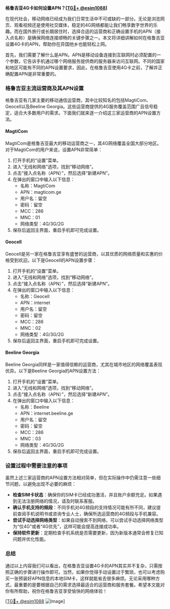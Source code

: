 **格鲁吉亚4G卡如何设置APN？[[TG💪+ @esim1088](https://t.me/s/esim1088)]**

在现代社会，移动网络已经成为我们日常生活中不可或缺的一部分。无论是浏览网页、观看视频还是使用社交媒体，稳定的4G网络都能让我们畅享数字世界的乐趣。而在国外旅行或长期居住时，选择合适的运营商和正确设置手机的APN（接入点名称）是确保网络连接顺畅的关键步骤之一。本文将详细讲解如何在格鲁吉亚设置4G卡的APN，帮助你在异国他乡也能轻松上网。

首先，我们需要了解什么是APN。APN是移动设备连接到互联网时必须配置的一个参数，它告诉手机通过哪个网络服务提供商的服务器来访问互联网。不同的国家和地区可能有不同的APN设置要求，因此，在格鲁吉亚使用4G卡之前，了解并正确配置APN是非常重要的。

### 格鲁吉亚主流运营商及其APN设置

格鲁吉亚有几家主要的移动通信运营商，其中比较知名的包括MagtiCom、Geocell以及Beeline Georgia。这些运营商提供的4G服务覆盖范围广且信号稳定，适合大多数用户的需求。下面我们就来逐一介绍这三家运营商的APN设置方法。

#### MagtiCom

MagtiCom是格鲁吉亚最大的移动运营商之一，其4G网络覆盖全国大部分地区。对于MagtiCom的用户来说，设置APN非常简单：

1. 打开手机的“设置”菜单。
2. 进入“无线和网络”选项，找到“移动网络”。
3. 点击“接入点名称（APN）”，然后选择“新建APN”。
4. 在弹出的窗口中输入以下信息：
   - 名称：MagtiCom
   - APN：magticom.ge
   - 用户名：留空
   - 密码：留空
   - MCC：286
   - MNC：01
   - 网络类型：4G/3G/2G
5. 保存后返回主界面，重启手机即可完成设置。

#### Geocell

Geocell是另一家在格鲁吉亚享有盛誉的运营商，以其优质的网络质量和实惠的价格受到欢迎。以下是Geocell的APN设置步骤：

1. 打开手机的“设置”菜单。
2. 进入“无线和网络”选项，找到“移动网络”。
3. 点击“接入点名称（APN）”，然后选择“新建APN”。
4. 在弹出的窗口中输入以下信息：
   - 名称：Geocell
   - APN：internet
   - 用户名：留空
   - 密码：留空
   - MCC：286
   - MNC：02
   - 网络类型：4G/3G/2G
5. 保存后返回主界面，重启手机即可完成设置。

#### Beeline Georgia

Beeline Georgia同样是一家值得信赖的运营商，尤其在城市地区的网络覆盖表现优异。以下是Beeline Georgia的APN设置方法：

1. 打开手机的“设置”菜单。
2. 进入“无线和网络”选项，找到“移动网络”。
3. 点击“接入点名称（APN）”，然后选择“新建APN”。
4. 在弹出的窗口中输入以下信息：
   - 名称：Beeline
   - APN：internet.beeline.ge
   - 用户名：留空
   - 密码：留空
   - MCC：286
   - MNC：03
   - 网络类型：4G/3G/2G
5. 保存后返回主界面，重启手机即可完成设置。

### 设置过程中需要注意的事项

虽然上述三家运营商的APN设置方法相对简单，但在实际操作中仍需注意一些细节问题，以避免出现不必要的麻烦：

- **检查SIM卡状态**：确保你的SIM卡已经成功激活，并且账户余额充足。如果遇到无法注册网络的情况，请及时联系客服。
- **确认手机支持的频段**：不同手机对4G频段的支持情况可能有所不同，建议提前查阅手机说明书或咨询专业人士，确保所选运营商的4G频段与手机兼容。
- **尝试手动选择网络类型**：如果自动搜索不到网络，可以尝试手动选择网络类型为“仅4G”或者“4G优先”，这样可能会提高连接成功率。
- **保持软件更新**：定期检查手机系统是否需要更新，因为新版本通常会修复已知问题并优化性能。

### 总结

通过以上内容我们可以看出，在格鲁吉亚设置4G卡的APN其实并不复杂，只需按照正确的步骤进行操作即可。当然，如果你觉得手动设置过于繁琐，也可以考虑购买一张预装好APN信息的本地SIM卡，这样就能省去很多麻烦。无论采用哪种方式，最重要的是要根据自己的需求选择最适合的运营商和服务套餐。希望本文能对你有所帮助，祝你在格鲁吉亚享受愉快的网络体验！

[[TG💪+ @esim1088](https://t.me/s/esim1088) ![Image](https://i.postimg.cc/4NQfJmqS/Snipaste-2025-05-13-00-14-12.png)]